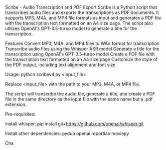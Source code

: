 Scribe - Audio Transcription and PDF Export
Scribe is a Python script that transcribes audio files and exports the transcriptions as PDF documents. It supports MP3, M4A, and MP4 file formats as input and generates a PDF file with the transcription text formatted on an A4 size page. The script also utilizes OpenAI's GPT-3.5-turbo model to generate a title for the transcription.

Features
Convert MP3, M4A, and MP4 files to WAV format for transcription
Transcribe audio files using the Whisper ASR model
Generate a title for the transcription using OpenAI's GPT-3.5-turbo model
Create a PDF file with the transcription text formatted on an A4 size page
Customize the style of the PDF output, including text alignment and font size

Usage: python scribev4.py <input_file>

Replace <input_file> with the path to your MP3, M4A, or MP4 file.

The script will transcribe the audio file, generate a title, and create a PDF file in the same directory as the input file with the same name but a .pdf extension.

Pre-requisites:

install whisper: pip install git+https://github.com/openai/whisper.git

Install  other dependencies:
pydub
openai
reportlab
moviepy

Cha
